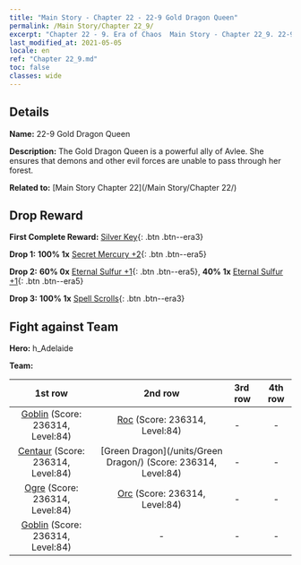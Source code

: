 ```yaml
---
title: "Main Story - Chapter 22 - 22-9 Gold Dragon Queen"
permalink: /Main Story/Chapter 22_9/
excerpt: "Chapter 22 - 9. Era of Chaos  Main Story - Chapter 22_9. 22-9 Gold Dragon Queen"
last_modified_at: 2021-05-05
locale: en
ref: "Chapter 22_9.md"
toc: false
classes: wide
---
```


## Details

 **Name:** 22-9 Gold Dragon Queen

 **Description:** The Gold Dragon Queen is a powerful ally of Avlee. She ensures that demons and other evil forces are unable to pass through her forest.

 **Related to:** [Main Story Chapter 22](/Main Story/Chapter 22/)

## Drop Reward

 **First Complete Reward:** [Silver Key](/Items/con_693/){: .btn .btn--era3}

 **Drop 1:** **100% 1x** [Secret Mercury +2](/Items/mat_77/){: .btn .btn--era5}

 **Drop 2:** **60% 0x** [Eternal Sulfur +1](/Items/mat_71/){: .btn .btn--era5}, **40% 1x** [Eternal Sulfur +1](/Items/mat_71/){: .btn .btn--era5}

 **Drop 3:** **100% 1x** [Spell Scrolls](/Items/con_694/){: .btn .btn--era3}


## Fight against Team
 **Hero:** h_Adelaide

 **Team:**


  | 1st row | 2nd row | 3rd row | 4th row |
  |:----:|:----:|:----|:----:|
  | [Goblin](/units/Goblin/) (Score: 236314, Level:84)  | [Roc](/units/Roc/) (Score: 236314, Level:84)  | - | - |
  | [Centaur](/units/Centaur/) (Score: 236314, Level:84)  | [Green Dragon](/units/Green Dragon/) (Score: 236314, Level:84)  | - | - |
  | [Ogre](/units/Ogre/) (Score: 236314, Level:84)  | [Orc](/units/Orc/) (Score: 236314, Level:84)  | - | - |
  | [Goblin](/units/Goblin/) (Score: 236314, Level:84)  | - | - | - |


